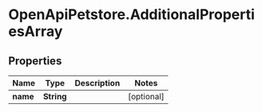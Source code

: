 # OpenApiPetstore.AdditionalPropertiesArray

## Properties
Name | Type | Description | Notes
------------ | ------------- | ------------- | -------------
**name** | **String** |  | [optional] 


